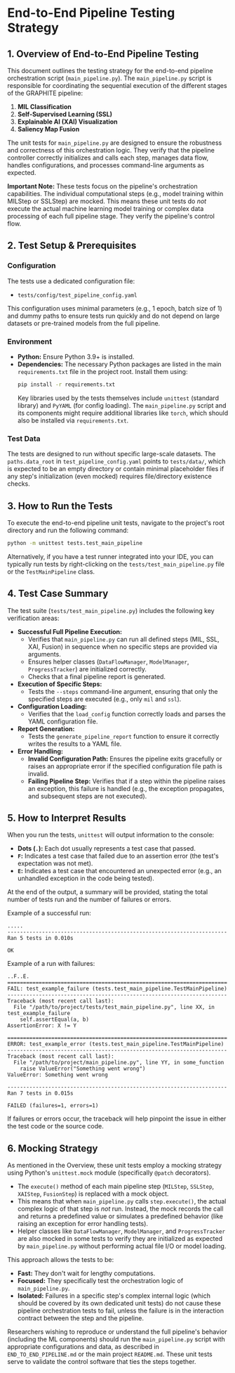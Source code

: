 # End-to-End Pipeline Testing Strategy

## 1. Overview of End-to-End Pipeline Testing

This document outlines the testing strategy for the end-to-end pipeline orchestration script (`main_pipeline.py`). The `main_pipeline.py` script is responsible for coordinating the sequential execution of the different stages of the GRAPHITE pipeline:

1.  **MIL Classification**
2.  **Self-Supervised Learning (SSL)**
3.  **Explainable AI (XAI) Visualization**
4.  **Saliency Map Fusion**

The unit tests for `main_pipeline.py` are designed to ensure the robustness and correctness of this orchestration logic. They verify that the pipeline controller correctly initializes and calls each step, manages data flow, handles configurations, and processes command-line arguments as expected.

**Important Note:** These tests focus on the pipeline's orchestration capabilities. The individual computational steps (e.g., model training within MILStep or SSLStep) are mocked. This means these unit tests do *not* execute the actual machine learning model training or complex data processing of each full pipeline stage. They verify the pipeline's control flow.

## 2. Test Setup & Prerequisites

### Configuration
The tests use a dedicated configuration file:
-   `tests/config/test_pipeline_config.yaml`

This configuration uses minimal parameters (e.g., 1 epoch, batch size of 1) and dummy paths to ensure tests run quickly and do not depend on large datasets or pre-trained models from the full pipeline.

### Environment
-   **Python:** Ensure Python 3.9+ is installed.
-   **Dependencies:** The necessary Python packages are listed in the main `requirements.txt` file in the project root. Install them using:
    ```bash
    pip install -r requirements.txt
    ```
    Key libraries used by the tests themselves include `unittest` (standard library) and `PyYAML` (for config loading). The `main_pipeline.py` script and its components might require additional libraries like `torch`, which should also be installed via `requirements.txt`.

### Test Data
The tests are designed to run without specific large-scale datasets. The `paths.data_root` in `test_pipeline_config.yaml` points to `tests/data/`, which is expected to be an empty directory or contain minimal placeholder files if any step's initialization (even mocked) requires file/directory existence checks.

## 3. How to Run the Tests

To execute the end-to-end pipeline unit tests, navigate to the project's root directory and run the following command:

```bash
python -m unittest tests.test_main_pipeline
```

Alternatively, if you have a test runner integrated into your IDE, you can typically run tests by right-clicking on the `tests/test_main_pipeline.py` file or the `TestMainPipeline` class.

## 4. Test Case Summary

The test suite (`tests/test_main_pipeline.py`) includes the following key verification areas:

-   **Successful Full Pipeline Execution:**
    -   Verifies that `main_pipeline.py` can run all defined steps (MIL, SSL, XAI, Fusion) in sequence when no specific steps are provided via arguments.
    -   Ensures helper classes (`DataFlowManager`, `ModelManager`, `ProgressTracker`) are initialized correctly.
    -   Checks that a final pipeline report is generated.
-   **Execution of Specific Steps:**
    -   Tests the `--steps` command-line argument, ensuring that only the specified steps are executed (e.g., only `mil` and `ssl`).
-   **Configuration Loading:**
    -   Verifies that the `load_config` function correctly loads and parses the YAML configuration file.
-   **Report Generation:**
    -   Tests the `generate_pipeline_report` function to ensure it correctly writes the results to a YAML file.
-   **Error Handling:**
    -   **Invalid Configuration Path:** Ensures the pipeline exits gracefully or raises an appropriate error if the specified configuration file path is invalid.
    -   **Failing Pipeline Step:** Verifies that if a step within the pipeline raises an exception, this failure is handled (e.g., the exception propagates, and subsequent steps are not executed).

## 5. How to Interpret Results

When you run the tests, `unittest` will output information to the console:

-   **Dots (`.`):** Each dot usually represents a test case that passed.
-   **`F`:** Indicates a test case that failed due to an assertion error (the test's expectation was not met).
-   **`E`:** Indicates a test case that encountered an unexpected error (e.g., an unhandled exception in the code being tested).

At the end of the output, a summary will be provided, stating the total number of tests run and the number of failures or errors.

Example of a successful run:
```
.....
----------------------------------------------------------------------
Ran 5 tests in 0.010s

OK
```

Example of a run with failures:
```
..F..E.
======================================================================
FAIL: test_example_failure (tests.test_main_pipeline.TestMainPipeline)
----------------------------------------------------------------------
Traceback (most recent call last):
  File "/path/to/project/tests/test_main_pipeline.py", line XX, in test_example_failure
    self.assertEqual(a, b)
AssertionError: X != Y

======================================================================
ERROR: test_example_error (tests.test_main_pipeline.TestMainPipeline)
----------------------------------------------------------------------
Traceback (most recent call last):
  File "/path/to/project/main_pipeline.py", line YY, in some_function
    raise ValueError("Something went wrong")
ValueError: Something went wrong

----------------------------------------------------------------------
Ran 7 tests in 0.015s

FAILED (failures=1, errors=1)
```
If failures or errors occur, the traceback will help pinpoint the issue in either the test code or the source code.

## 6. Mocking Strategy

As mentioned in the Overview, these unit tests employ a mocking strategy using Python's `unittest.mock` module (specifically `@patch` decorators).

-   The `execute()` method of each main pipeline step (`MILStep`, `SSLStep`, `XAIStep`, `FusionStep`) is replaced with a mock object.
-   This means that when `main_pipeline.py` calls `step.execute()`, the actual complex logic of that step is *not* run. Instead, the mock records the call and returns a predefined value or simulates a predefined behavior (like raising an exception for error handling tests).
-   Helper classes like `DataFlowManager`, `ModelManager`, and `ProgressTracker` are also mocked in some tests to verify they are initialized as expected by `main_pipeline.py` without performing actual file I/O or model loading.

This approach allows the tests to be:
-   **Fast:** They don't wait for lengthy computations.
-   **Focused:** They specifically test the orchestration logic of `main_pipeline.py`.
-   **Isolated:** Failures in a specific step's complex internal logic (which should be covered by its own dedicated unit tests) do not cause these pipeline orchestration tests to fail, unless the failure is in the interaction contract between the step and the pipeline.

Researchers wishing to reproduce or understand the full pipeline's behavior (including the ML components) should run the `main_pipeline.py` script with appropriate configurations and data, as described in `END_TO_END_PIPELINE.md` or the main project `README.md`. These unit tests serve to validate the control software that ties the steps together.
